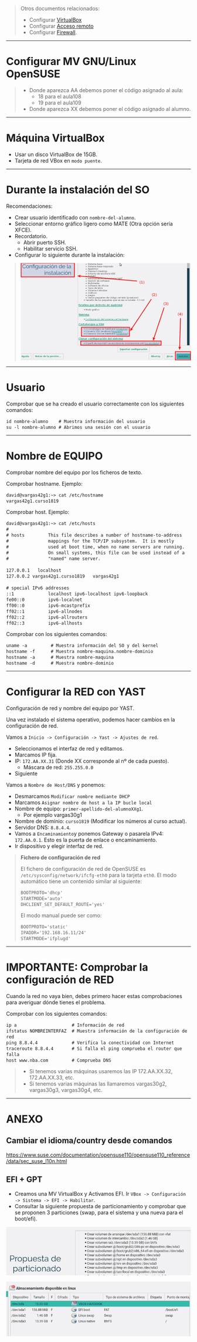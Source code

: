 
> Otros documentos relacionados:
>
> * Configurar [VirtualBox](../virtualbox/opensuse.md)
> * Configurar [Acceso remoto](../acceso-remoto/opensuse.md)
> * Configurar [Firewall](../firewall.md).

---

# Configurar MV GNU/Linux OpenSUSE

> * Donde aparezca AA debemos poner el código asignado al aula:
>     * 18 para el aula108
>     * 19 para el aula109
> * Donde aparezca XX debemos poner el código asignado al alumno.

---

# Máquina VirtualBox

* Usar un disco VirtualBox de 15GB.
* Tarjeta de red VBox en `modo puente`.

---

# Durante la instalación del SO

Recomendaciones:
* Crear usuario identificado con `nombre-del-alumno`.
* Seleccionar entorno gráfico ligero como MATE (Otra opción sería XFCE).
* Recordatorio.
    * Abrir puerto SSH.
    * Habilitar servicio SSH.
* Configurar lo siguiente durante la instalación:

> ![opensuse-instalacion-configuracion.png](./images/opensuse-instalacion-configuracion.png)

---

# Usuario

Comprobar que se ha creado el usuario correctamente con los siguientes comandos:

```
id nombre-alumno    # Muestra información del usuario
su -l nombre-alumno # Abrimos una sesión con el usuario
```

---

# Nombre de EQUIPO

Comprobar nombre del equipo por los ficheros de texto.

Comprobar hostname. Ejemplo:
```
david@vargas42g1:~> cat /etc/hostname
vargas42g1.curso1819
```

Comprobar host. Ejemplo:
```
david@vargas42g1:~> cat /etc/hosts
#
# hosts         This file describes a number of hostname-to-address
#               mappings for the TCP/IP subsystem.  It is mostly
#               used at boot time, when no name servers are running.
#               On small systems, this file can be used instead of a
#               "named" name server.

127.0.0.1	localhost
127.0.0.2 vargas42g1.curso1819   vargas42g1

# special IPv6 addresses
::1             localhost ipv6-localhost ipv6-loopback
fe00::0         ipv6-localnet
ff00::0         ipv6-mcastprefix
ff02::1         ipv6-allnodes
ff02::2         ipv6-allrouters
ff02::3         ipv6-allhosts
```

Comprobar con los siguientes comandos:

```
uname -a         # Muestra información del SO y del kernel
hostname -f      # Muestra nombre-maquina.nombre-dominio
hostname -a      # Muestra nombre-maquina
hostname -d      # Muestra nombre-dominio
```

---

# Configurar la RED con YAST

Configuración de red y nombre del equipo por YAST.

Una vez instalado el sistema operativo, podemos hacer cambios en la configuración de red.

Vamos a `Inicio -> Configuración -> Yast -> Ajustes de red`.
* Seleccionamos el interfaz de red y editamos.
* Marcamos IP fija.
* IP: `172.AA.XX.31` (Donde XX corresponde al nº de cada puesto).
    * Máscara de red: `255.255.0.0`
* Siguiente

Vamos a `Nombre de Host/DNS` y ponemos:
* Desmarcamos `Modificar nombre mediante DHCP`
* Marcamos `Asignar nombre de host a la IP bucle local`
* Nombre de equipo: `primer-apellido-del-alumnoXXg1`.
    * Por ejemplo vargas30g1
* Nombre de dominio: `curso1819` (Modificar los números al curso actual).
* Servidor DNS: `8.8.4.4`.
* Vamos a `Encaminamiento`y ponemos Gateway o pasarela IPv4: `172.AA.0.1`. Esto es la puerta de enlace o encaminamiento.
* Ir dispositivo y elegir interfaz de red.

> **Fichero de configuración de red**
>
> El fichero de configuración de red de OpenSUSE es `/etc/sysconfig/network/ifcfg-eth0` para la tarjeta `eth0`.
> El modo automático tiene un contenido similar al siguiente:
> ```
> BOOTPROTO='dhcp'
> STARTMODE='auto'
> DHCLIENT_SET_DEFAULT_ROUTE='yes'
> ```
>
> El modo manual puede ser como:
> ```
> BOOTPROTO='static'
> IPADDR='192.168.16.11/24'
> STARTMODE='ifplugd'
> ```

---

# IMPORTANTE: Comprobar la configuración de RED

Cuando la red no vaya bien, debes primero hacer estas comprobaciones para averiguar dónde tienes el problema.

Comprobar con los siguientes comandos:

```
ip a                     # Información de red
ifstatus NOMBREINTERFAZ  # Muestra información de la configuración de red
ping 8.8.4.4             # Verifica la conectividad con Internet
traceroute 8.8.4.4       # Si falla el ping comprueba el router que falla   
host www.nba.com         # Comprueba DNS
```

> * Si tenemos varias máquinas usaremos las IP 172.AA.XX.32, 172.AA.XX.33, etc.
> * Si tenemos varias máquinas las llamaremos vargas30g2, vargas30g3, vargas30g4, etc.

---

# ANEXO

## Cambiar el idioma/country desde comandos

https://www.suse.com/documentation/opensuse110/opensuse110_reference/data/sec_suse_l10n.html


## EFI + GPT

* Creamos una MV VirtualBox y Activamos EFI. Ir
`VBox -> Configuración -> Sistema -> EFI -> Habilitar`.
* Consultar la siguiente propuesta de particionamiento y comprobar que se
proponen 3 particiones (swap, para el sistema y una nueva para el boot/efi).

![opensuse-particiones-efi.png](./images/opensuse-particiones-efi.png)

![opensuse-particiones-efi2.png](./images/opensuse-particiones-efi2.png)
